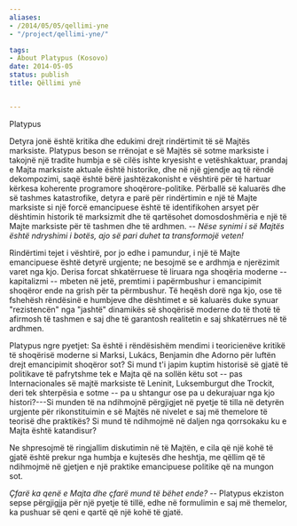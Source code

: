 ```yaml
---
aliases:
- /2014/05/05/qellimi-yne
- "/project/qellimi-yne/"

tags:
- About Platypus (Kosovo)
date: 2014-05-05
status: publish
title: Qëllimi ynë


---
```

Platypus

Detyra jonë është kritika dhe edukimi drejt rindërtimit të së Majtës marksiste. Platypus beson se rrënojat e së Majtës së sotme marksiste i takojnë një tradite humbja e së cilës ishte kryesisht e vetëshkaktuar, prandaj e Majta marksiste aktuale është historike, dhe në një gjendje aq të rëndë dekompozimi, saqë është bërë jashtëzakonisht e vështirë për të hartuar kërkesa koherente programore shoqërore-politike. Përballë së kaluarës dhe së tashmes katastrofike, detyra e parë për rindërtimin e një të Majte marksiste si një forcë emancipuese është të identifikohen arsyet për dështimin historik të marksizmit dhe të qartësohet domosdoshmëria e një të Majte marksiste për të tashmen dhe të ardhmen. -- *Nëse synimi i së Majtës është ndryshimi i botës, ajo së pari duhet ta transformojë veten!*

Rindërtimi tejet i vështirë, por jo edhe i pamundur, i një të Majte emancipuese është detyrë urgjente; ne besojmë se e ardhmja e njerëzimit varet nga kjo. Derisa forcat shkatërruese të liruara nga shoqëria moderne -- kapitalizmi -- mbeten në jetë, premtimi i papërmbushur i emancipimit shoqëror ende na grish për ta përmbushur. Të heqësh dorë nga kjo, ose të fshehësh rëndësinë e humbjeve dhe dështimet e së kaluarës duke synuar "rezistencën" nga "jashtë" dinamikës së shoqërisë moderne do të thotë të afirmosh të tashmen e saj dhe të garantosh realitetin e saj shkatërrues në të ardhmen.

Platypus ngre pyetjet: Sa është i rëndësishëm mendimi i teoricienëve kritikë të shoqërisë moderne si Marksi, Lukács, Benjamin dhe Adorno për luftën drejt emancipimit shoqëror sot? Si mund t'i japim kuptim historisë së gjatë të politikave të pafrytshme tek e Majta që na sollën këtu sot -- pas Internacionales së majtë marksiste të Leninit, Luksemburgut dhe Trockit, deri tek shterpësia e sotme -- pa u shtangur ose pa u dekurajuar nga kjo histori?---Si munden të na ndihmojnë përgjigjet në pyetje të tilla në detyrën urgjente për rikonstituimin e së Majtës në nivelet e saj më themelore të teorisë dhe praktikës? Si mund të ndihmojmë në daljen nga qorrsokaku ku e Majta është katandisur?

Ne shpresojmë të ringjallim diskutimin në të Majtën, e cila që një kohë të gjatë është prekur nga humbja e kujtesës dhe heshtja, me qëllim që të ndihmojmë në gjetjen e një praktike emancipuese politike që na mungon sot.

*Çfarë ka qenë e Majta dhe çfarë mund të bëhet ende?* -- Platypus ekziston sepse përgjigjja për një pyetje të tillë, edhe në formulimin e saj më themelor, ka pushuar së qeni e qartë që një kohë të gjatë.
